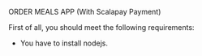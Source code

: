 ORDER MEALS APP (With Scalapay Payment)

First of all, you should meet the following requirements:
* You have to install nodejs.

